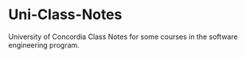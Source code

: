 # Uni-Class-Notes
University of Concordia Class Notes for some courses in the software engineering program.
